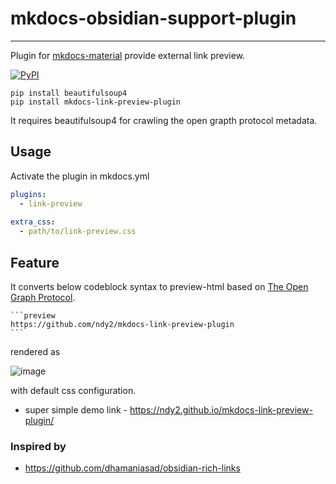# mkdocs-obsidian-support-plugin
---
Plugin for [mkdocs-material](https://squidfunk.github.io/mkdocs-material/) provide external link preview.

[![PyPI](https://img.shields.io/pypi/v/mkdocs-link-preview-plugin)](https://pypi.org/project/mkdocs-link-preview-plugin/)

```text
pip install beautifulsoup4
pip install mkdocs-link-preview-plugin
```

It requires beautifulsoup4 for crawling the open grapth protocol metadata.

## Usage
Activate the plugin in mkdocs.yml 
```yaml
plugins:
  - link-preview
  
extra_css:
  - path/to/link-preview.css
```

## Feature
It converts below codeblock syntax to preview-html based on [The Open Graph Protocol](https://ogp.me/).

````
```preview
https://github.com/ndy2/mkdocs-link-preview-plugin
```
````

rendered as

![image](https://user-images.githubusercontent.com/67302707/221196960-38f85c9b-ef87-4eb1-b6c7-b93c1e3df4aa.png)

with default css configuration.

- super simple demo link - https://ndy2.github.io/mkdocs-link-preview-plugin/

### Inspired by
- https://github.com/dhamaniasad/obsidian-rich-links



